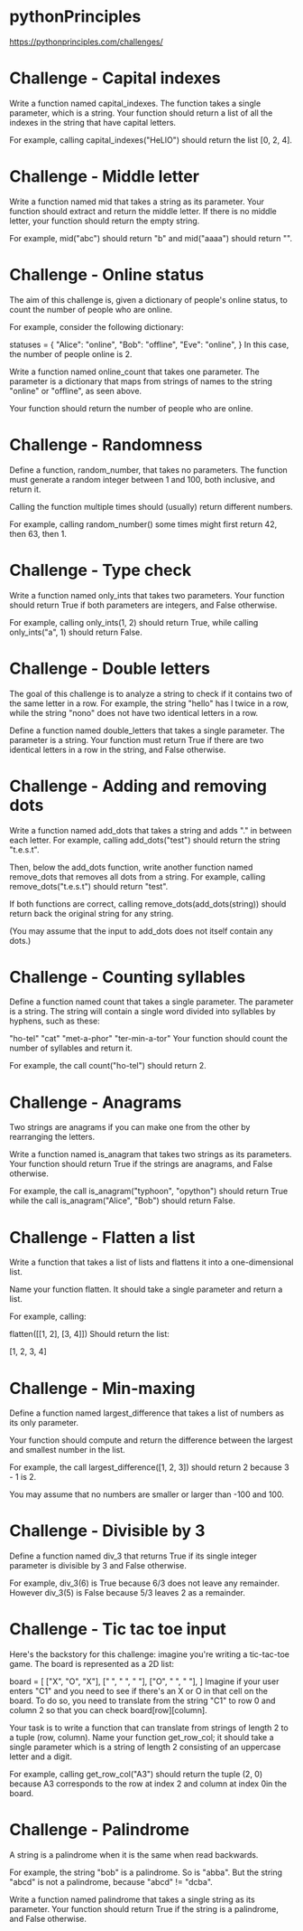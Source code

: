 # pythonPrinciples
 https://pythonprinciples.com/challenges/
<h1>Challenge - Capital indexes</h1>
Write a function named capital_indexes. The function takes a single parameter, which is a string. Your function should return a list of all the indexes in the string that have capital letters.

For example, calling capital_indexes("HeLlO") should return the list [0, 2, 4].

<h1>Challenge - Middle letter</h1>
Write a function named mid that takes a string as its parameter. Your function should extract and return the middle letter. If there is no middle letter, your function should return the empty string.

For example, mid("abc") should return "b" and mid("aaaa") should return "".

<h1>Challenge - Online status</h1>
The aim of this challenge is, given a dictionary of people's online status, to count the number of people who are online.

For example, consider the following dictionary:

statuses = {
    "Alice": "online",
    "Bob": "offline",
    "Eve": "online",
}
In this case, the number of people online is 2.

Write a function named online_count that takes one parameter. The parameter is a dictionary that maps from strings of names to the string "online" or "offline", as seen above.

Your function should return the number of people who are online.

<h1>Challenge - Randomness</h1>
Define a function, random_number, that takes no parameters. The function must generate a random integer between 1 and 100, both inclusive, and return it.

Calling the function multiple times should (usually) return different numbers.

For example, calling random_number() some times might first return 42, then 63, then 1.

<h1>Challenge - Type check</h1>
Write a function named only_ints that takes two parameters. Your function should return True if both parameters are integers, and False otherwise.

For example, calling only_ints(1, 2) should return True, while calling only_ints("a", 1) should return False.

<h1>Challenge - Double letters</h1>
The goal of this challenge is to analyze a string to check if it contains two of the same letter in a row. For example, the string "hello" has l twice in a row, while the string "nono" does not have two identical letters in a row.

Define a function named double_letters that takes a single parameter. The parameter is a string. Your function must return True if there are two identical letters in a row in the string, and False otherwise.

<h1>Challenge - Adding and removing dots</h1>
Write a function named add_dots that takes a string and adds "." in between each letter. For example, calling add_dots("test") should return the string "t.e.s.t".

Then, below the add_dots function, write another function named remove_dots that removes all dots from a string. For example, calling remove_dots("t.e.s.t") should return "test".

If both functions are correct, calling remove_dots(add_dots(string)) should return back the original string for any string.

(You may assume that the input to add_dots does not itself contain any dots.)

<h1>Challenge - Counting syllables</h1>
Define a function named count that takes a single parameter. The parameter is a string. The string will contain a single word divided into syllables by hyphens, such as these:

"ho-tel"
"cat"
"met-a-phor"
"ter-min-a-tor"
Your function should count the number of syllables and return it.

For example, the call count("ho-tel") should return 2.

<h1>Challenge - Anagrams</h1>
Two strings are anagrams if you can make one from the other by rearranging the letters.

Write a function named is_anagram that takes two strings as its parameters. Your function should return True if the strings are anagrams, and False otherwise.

For example, the call is_anagram("typhoon", "opython") should return True while the call is_anagram("Alice", "Bob") should return False.

<h1>Challenge - Flatten a list</h1>
Write a function that takes a list of lists and flattens it into a one-dimensional list.

Name your function flatten. It should take a single parameter and return a list.

For example, calling:

flatten([[1, 2], [3, 4]])
Should return the list:

[1, 2, 3, 4]

<h1>Challenge - Min-maxing</h1>
Define a function named largest_difference that takes a list of numbers as its only parameter.

Your function should compute and return the difference between the largest and smallest number in the list.

For example, the call largest_difference([1, 2, 3]) should return 2 because 3 - 1 is 2.

You may assume that no numbers are smaller or larger than -100 and 100.

<h1>Challenge - Divisible by 3</h1>
Define a function named div_3 that returns True if its single integer parameter is divisible by 3 and False otherwise.

For example, div_3(6) is True because 6/3 does not leave any remainder. However div_3(5) is False because 5/3 leaves 2 as a remainder.

<h1>Challenge - Tic tac toe input</h1>
Here's the backstory for this challenge: imagine you're writing a tic-tac-toe game.
The board is represented as a 2D list:

board = [
    ["X", "O", "X"],
    [" ", " ", " "],
    ["O", " ", " "],
]
Imagine if your user enters "C1" and you need to see if there's an X or O in that cell on the board. To do so, you need to translate from the string "C1" to row 0 and column 2 so that you can check board[row][column].

Your task is to write a function that can translate from strings of length 2 to a tuple (row, column). Name your function get_row_col; it should take a single parameter which is a string of length 2 consisting of an uppercase letter and a digit.

For example, calling get_row_col("A3") should return the tuple (2, 0) because A3 corresponds to the row at index 2 and column at index 0in the board.

<h1>Challenge - Palindrome</h1>
A string is a palindrome when it is the same when read backwards.

For example, the string "bob" is a palindrome. So is "abba". But the string "abcd" is not a palindrome, because "abcd" != "dcba".

Write a function named palindrome that takes a single string as its parameter. Your function should return True if the string is a palindrome, and False otherwise.








